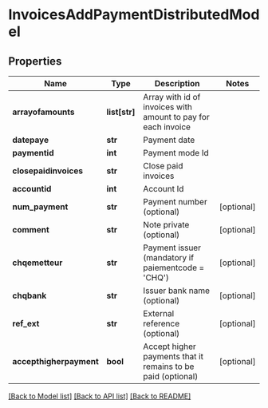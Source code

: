 # InvoicesAddPaymentDistributedModel

## Properties
Name | Type | Description | Notes
------------ | ------------- | ------------- | -------------
**arrayofamounts** | **list[str]** | Array with id of invoices with amount to pay for each invoice | 
**datepaye** | **str** | Payment date | 
**paymentid** | **int** | Payment mode Id | 
**closepaidinvoices** | **str** | Close paid invoices | 
**accountid** | **int** | Account Id | 
**num_payment** | **str** | Payment number (optional) | [optional] 
**comment** | **str** | Note private (optional) | [optional] 
**chqemetteur** | **str** | Payment issuer (mandatory if paiementcode &#x3D; &#x27;CHQ&#x27;) | [optional] 
**chqbank** | **str** | Issuer bank name (optional) | [optional] 
**ref_ext** | **str** | External reference (optional) | [optional] 
**accepthigherpayment** | **bool** | Accept higher payments that it remains to be paid (optional) | [optional] 

[[Back to Model list]](../README.md#documentation-for-models) [[Back to API list]](../README.md#documentation-for-api-endpoints) [[Back to README]](../README.md)

